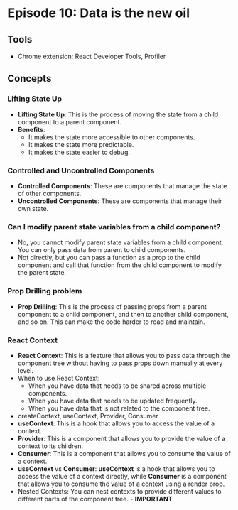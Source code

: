 # Episode 10: Data is the new oil

## Tools
- Chrome extension: React Developer Tools, Profiler

## Concepts

### Lifting State Up

- **Lifting State Up**: This is the process of moving the state from a child component to a parent component.
- **Benefits**:
  - It makes the state more accessible to other components.
  - It makes the state more predictable.
  - It makes the state easier to debug.

### Controlled and Uncontrolled Components

- **Controlled Components**: These are components that manage the state of other components.
- **Uncontrolled Components**: These are components that manage their own state.

### Can I modify parent state variables from a child component?

- No, you cannot modify parent state variables from a child component. You can only pass data from parent to child components.
- Not directly, but you can pass a function as a prop to the child component and call that function from the child component to modify the parent state.

### Prop Drilling problem

- **Prop Drilling**: This is the process of passing props from a parent component to a child component, and then to another child component, and so on. This can make the code harder to read and maintain.

### React Context

- **React Context**: This is a feature that allows you to pass data through the component tree without having to pass props down manually at every level.
- When to use React Context:
  - When you have data that needs to be shared across multiple components.
  - When you have data that needs to be updated frequently.
  - When you have data that is not related to the component tree.
- createContext, useContext, Provider, Consumer
- **useContext**: This is a hook that allows you to access the value of a context.
- **Provider**: This is a component that allows you to provide the value of a context to its children.
- **Consumer**: This is a component that allows you to consume the value of a context.
- **useContext** vs **Consumer**: **useContext** is a hook that allows you to access the value of a context directly, while **Consumer** is a component that allows you to consume the value of a context using a render prop.
- Nested Contexts: You can nest contexts to provide different values to different parts of the component tree. - **IMPORTANT**
